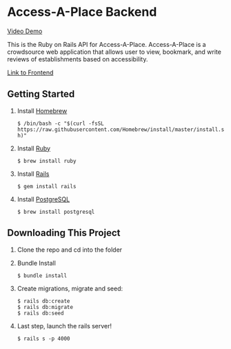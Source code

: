 # Access-A-Place Backend 

[Video Demo](https://www.youtube.com/watch?v=l6LJ974UmFM)

This is the Ruby on Rails API for Access-A-Place. Access-A-Place is a crowdsource web application that allows user to view, bookmark, and write reviews of establishments based on accessibility.

[Link to Frontend](https://github.com/vuonga1103/access-a-place-frontend)

## Getting Started

1. Install [Homebrew](https://brew.sh/)

    ```$ /bin/bash -c "$(curl -fsSL https://raw.githubusercontent.com/Homebrew/install/master/install.sh)"```
  
2. Install [Ruby](https://www.ruby-lang.org/en/)
    
    ```$ brew install ruby```

3. Install [Rails](https://rubyonrails.org/)

    ```$ gem install rails```

4. Install [PostgreSQL](https://www.postgresql.org/)

    ```$ brew install postgresql```


## Downloading This Project

1. Clone the repo and cd into the folder
2. Bundle Install

    ```$ bundle install```
    
3. Create migrations, migrate and seed:

    ```
    $ rails db:create
    $ rails db:migrate
    $ rails db:seed
4. Last step, launch the rails server!

    ```$ rails s -p 4000```
